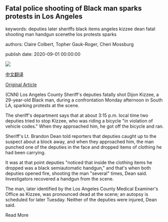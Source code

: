 ## Fatal police shooting of Black man sparks protests in Los Angeles

keywords: deputies later sheriffs black items angeles kizzee dean fatal shooting man handgun scenethe los protests sparks

authors: Claire Colbert, Topher Gauk-Roger, Cheri Mossburg

publish date: 2020-09-01 00:00:00

![](https://cdn.cnn.com/cnnnext/dam/assets/200901070120-02-los-angeles-police-shooting-super-tease.jpg)

[中文翻译](Fatal%20police%20shooting%20of%20Black%20man%20sparks%20protests%20in%20Los%20Angeles_zh.md)

[Original Article](https://edition.cnn.com/2020/09/01/us/los-angeles-police-shooting/index.html)

(CNN) Los Angeles County Sheriff's deputies fatally shot Dijon Kizzee, a 29-year-old Black man, during a confrontation Monday afternoon in South LA, sparking protests at the scene.

The sheriff's department says that at about 3:15 p.m. local time two deputies tried to stop Kizzee, who was riding a bicycle "in violation of vehicle codes." When they approached him, he got off the bicycle and ran.

Sheriff's Lt. Brandon Dean told reporters that deputies caught up to the suspect about a block away, and when they approached him, the man punched one of the deputies in the face and dropped items of clothing he had been carrying.

It was at that point deputies "noticed that inside the clothing items he dropped was a black semiautomatic handgun," and that's when both deputies opened fire, shooting the man "several" times, Dean said. Investigators recovered a handgun from the scene.

The man, later identified by the Los Angeles County Medical Examiner's Office as Kizzee, was pronounced dead at the scene; an autopsy is scheduled for later Tuesday. Neither of the deputies were injured, Dean said.

Read More